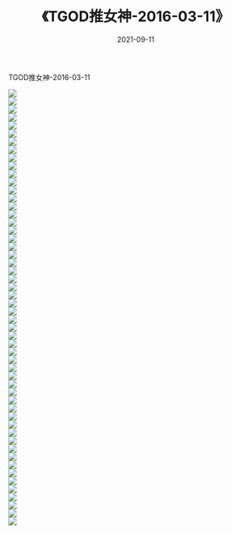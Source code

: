 ﻿---
layout: post
title:  《TGOD推女神-2016-03-11》
date:   2021-09-11
img: http://img.660000.xyz/Sharelink/网络美图/2021/TGOD推女神-2016-03-11/000.jpg
categories: [美女, 清纯, 唯美]
---

TGOD推女神-2016-03-11

  ![](http://img.660000.xyz/Sharelink/网络美图/2021/TGOD推女神-2016-03-11/001.jpg) <br> ![](http://img.660000.xyz/Sharelink/网络美图/2021/TGOD推女神-2016-03-11/002.jpg) <br> ![](http://img.660000.xyz/Sharelink/网络美图/2021/TGOD推女神-2016-03-11/003.jpg) <br> ![](http://img.660000.xyz/Sharelink/网络美图/2021/TGOD推女神-2016-03-11/004.jpg) <br> ![](http://img.660000.xyz/Sharelink/网络美图/2021/TGOD推女神-2016-03-11/005.jpg) <br> ![](http://img.660000.xyz/Sharelink/网络美图/2021/TGOD推女神-2016-03-11/006.jpg) <br> ![](http://img.660000.xyz/Sharelink/网络美图/2021/TGOD推女神-2016-03-11/007.jpg) <br> ![](http://img.660000.xyz/Sharelink/网络美图/2021/TGOD推女神-2016-03-11/008.jpg) <br> ![](http://img.660000.xyz/Sharelink/网络美图/2021/TGOD推女神-2016-03-11/009.jpg) <br> ![](http://img.660000.xyz/Sharelink/网络美图/2021/TGOD推女神-2016-03-11/010.jpg) <br> ![](http://img.660000.xyz/Sharelink/网络美图/2021/TGOD推女神-2016-03-11/011.jpg) <br> ![](http://img.660000.xyz/Sharelink/网络美图/2021/TGOD推女神-2016-03-11/012.jpg) <br> ![](http://img.660000.xyz/Sharelink/网络美图/2021/TGOD推女神-2016-03-11/013.jpg) <br> ![](http://img.660000.xyz/Sharelink/网络美图/2021/TGOD推女神-2016-03-11/014.jpg) <br> ![](http://img.660000.xyz/Sharelink/网络美图/2021/TGOD推女神-2016-03-11/015.jpg) <br> ![](http://img.660000.xyz/Sharelink/网络美图/2021/TGOD推女神-2016-03-11/016.jpg) <br> ![](http://img.660000.xyz/Sharelink/网络美图/2021/TGOD推女神-2016-03-11/017.jpg) <br> ![](http://img.660000.xyz/Sharelink/网络美图/2021/TGOD推女神-2016-03-11/018.jpg) <br> ![](http://img.660000.xyz/Sharelink/网络美图/2021/TGOD推女神-2016-03-11/019.jpg) <br> ![](http://img.660000.xyz/Sharelink/网络美图/2021/TGOD推女神-2016-03-11/020.jpg) <br> ![](http://img.660000.xyz/Sharelink/网络美图/2021/TGOD推女神-2016-03-11/021.jpg) <br> ![](http://img.660000.xyz/Sharelink/网络美图/2021/TGOD推女神-2016-03-11/022.jpg) <br> ![](http://img.660000.xyz/Sharelink/网络美图/2021/TGOD推女神-2016-03-11/023.jpg) <br> ![](http://img.660000.xyz/Sharelink/网络美图/2021/TGOD推女神-2016-03-11/024.jpg) <br> ![](http://img.660000.xyz/Sharelink/网络美图/2021/TGOD推女神-2016-03-11/025.jpg) <br> ![](http://img.660000.xyz/Sharelink/网络美图/2021/TGOD推女神-2016-03-11/026.jpg) <br> ![](http://img.660000.xyz/Sharelink/网络美图/2021/TGOD推女神-2016-03-11/027.jpg) <br> ![](http://img.660000.xyz/Sharelink/网络美图/2021/TGOD推女神-2016-03-11/028.jpg) <br> ![](http://img.660000.xyz/Sharelink/网络美图/2021/TGOD推女神-2016-03-11/029.jpg) <br> ![](http://img.660000.xyz/Sharelink/网络美图/2021/TGOD推女神-2016-03-11/030.jpg) <br> ![](http://img.660000.xyz/Sharelink/网络美图/2021/TGOD推女神-2016-03-11/031.jpg) <br> ![](http://img.660000.xyz/Sharelink/网络美图/2021/TGOD推女神-2016-03-11/032.jpg) <br> ![](http://img.660000.xyz/Sharelink/网络美图/2021/TGOD推女神-2016-03-11/033.jpg) <br> ![](http://img.660000.xyz/Sharelink/网络美图/2021/TGOD推女神-2016-03-11/034.jpg) <br> ![](http://img.660000.xyz/Sharelink/网络美图/2021/TGOD推女神-2016-03-11/035.jpg) <br> ![](http://img.660000.xyz/Sharelink/网络美图/2021/TGOD推女神-2016-03-11/036.jpg) <br> ![](http://img.660000.xyz/Sharelink/网络美图/2021/TGOD推女神-2016-03-11/037.jpg) <br> ![](http://img.660000.xyz/Sharelink/网络美图/2021/TGOD推女神-2016-03-11/038.jpg) <br> ![](http://img.660000.xyz/Sharelink/网络美图/2021/TGOD推女神-2016-03-11/039.jpg) <br> ![](http://img.660000.xyz/Sharelink/网络美图/2021/TGOD推女神-2016-03-11/040.jpg) <br> ![](http://img.660000.xyz/Sharelink/网络美图/2021/TGOD推女神-2016-03-11/041.jpg) <br> ![](http://img.660000.xyz/Sharelink/网络美图/2021/TGOD推女神-2016-03-11/042.jpg) <br> ![](http://img.660000.xyz/Sharelink/网络美图/2021/TGOD推女神-2016-03-11/043.jpg) <br> ![](http://img.660000.xyz/Sharelink/网络美图/2021/TGOD推女神-2016-03-11/044.jpg) <br> ![](http://img.660000.xyz/Sharelink/网络美图/2021/TGOD推女神-2016-03-11/045.jpg) <br> ![](http://img.660000.xyz/Sharelink/网络美图/2021/TGOD推女神-2016-03-11/046.jpg) <br> ![](http://img.660000.xyz/Sharelink/网络美图/2021/TGOD推女神-2016-03-11/047.jpg) <br> ![](http://img.660000.xyz/Sharelink/网络美图/2021/TGOD推女神-2016-03-11/048.jpg) <br> ![](http://img.660000.xyz/Sharelink/网络美图/2021/TGOD推女神-2016-03-11/049.jpg) <br> ![](http://img.660000.xyz/Sharelink/网络美图/2021/TGOD推女神-2016-03-11/050.jpg) <br> ![](http://img.660000.xyz/Sharelink/网络美图/2021/TGOD推女神-2016-03-11/051.jpg) <br> ![](http://img.660000.xyz/Sharelink/网络美图/2021/TGOD推女神-2016-03-11/052.jpg) <br> ![](http://img.660000.xyz/Sharelink/网络美图/2021/TGOD推女神-2016-03-11/053.jpg) <br> ![](http://img.660000.xyz/Sharelink/网络美图/2021/TGOD推女神-2016-03-11/054.jpg) <br>